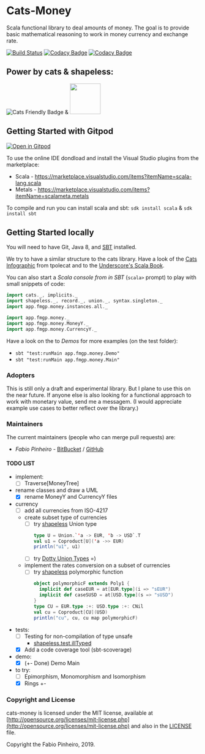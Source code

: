 # Cats-Money

Scala functional library to deal amounts of money.
The goal is to provide basic mathematical reasoning to work in money currency and exchange rate.

[![Build Status](https://travis-ci.com/FabioPinheiro/cats-money.svg?branch=master)](https://travis-ci.com/FabioPinheiro/cats-money)
[![Codacy Badge](https://api.codacy.com/project/badge/Grade/9e9fffffdf4e45a7b6c99bb4939a0ce3)](https://app.codacy.com/app/fabiomgpinheiro/cats-money?utm_source=github.com&utm_medium=referral&utm_content=FabioPinheiro/cats-money&utm_campaign=Badge_Grade_Dashboard)
[![Codacy Badge](https://api.codacy.com/project/badge/Coverage/05e27a1b2c8e4f0a88183150ce3e9416)](https://www.codacy.com/app/fabiomgpinheiro/cats-money?utm_source=github.com&amp;utm_medium=referral&amp;utm_content=FabioPinheiro/cats-money&amp;utm_campaign=Badge_Coverage)

## Power by cats & shapeless:

![Cats Friendly Badge][cats-badge]
&
<img src="https://pbs.twimg.com/media/Ci-p9mmXAAAlPyx.jpg:small" width="80">

## Getting Started with Gitpod

[![Open in Gitpod](https://gitpod.io/button/open-in-gitpod.svg)](https://gitpod.io/#https://github.com/FabioPinheiro/cats-money)

To use the online IDE dondload and install the Visual Studio plugins from the marketplace:
* Scala - https://marketplace.visualstudio.com/items?itemName=scala-lang.scala
* Metals - https://marketplace.visualstudio.com/items?itemName=scalameta.metals

To compile and run you can install scala and sbt: `sdk install scala` & `sdk install sbt`


## Getting Started locally
You will need to have Git, Java 8, and [SBT][sbt] installed.

We try to have a similar structure to the cats library.
Have a look of the [Cats Infographic][cats-infographic] from tpolecat
and to the [Underscore's Scala Book][underscore-scala-book].

You can also start a *Scala console from in SBT* (`scala>` prompt)
to play with small snippets of code:

```scala
import cats._, implicits._
import shapeless._, record._, union._, syntax.singleton._
import app.fmgp.money.instances.all._

import app.fmgp.money._
import app.fmgp.money.MoneyY._
import app.fmgp.money.CurrencyY._
```

Have a look on the to *Demos* for more examples (on the test folder):
* `sbt "test:runMain app.fmgp.money.Demo"`
* `sbt "test:runMain app.fmgp.money.Main"`

### Adopters
This is still only a draft and experimental library.
But I plane to use this on the near future.
If anyone else is also looking for a functional approach to work with monetary value, send me a messagem.
(I would appreciate example use cases to better reflect over the library.)

### Maintainers
The current maintainers (people who can merge pull requests) are:

* *Fabio Pinheiro* - [BitBucket](https://bitbucket.org/FabioPinheiro/) / [GitHub](https://github.com/FabioPinheiro)

#### TODO LIST
* implement:
  * [ ] Traverse\[MoneyTree\]
* rename classes and draw a UML
  * [X] rename MoneyY and CurrencyY files
* currency
  * [ ] add all currencies from ISO-4217
  * create subset type of currencies
    * [ ] try [shapeless][shapeless] Union type
      ```scala
      type U = Union.`'a -> EUR, 'b -> USD`.T
      val u1 = Coproduct[U]('a ->> EUR)
      println("u1", u1)
      ```
    * [ ] try [Dotty Union Types](https://dotty.epfl.ch/docs/reference/union-types.html) =)
  * implement the rates conversion on a subset of currencies
    * [ ] try [shapeless][shapeless] polymorphic function
      ```scala
      object polymorphicF extends Poly1 {
        implicit def caseEUR = at[EUR.type](i => "sEUR")
        implicit def caseSUSD = at[USD.type](s => "sUSD")
      }
      type CU = EUR.type :+: USD.type :+: CNil
      val cu = Coproduct[CU](USD)
      println("cu", cu, cu map polymorphicF)
      ```
* tests:
  * [ ] Testing for non-compilation of type unsafe
    * [shapeless.test.illTyped][shapeless]
  * [X] Add a code coverage tool (sbt-scoverage)
* demo:
  * [X] (+- Done) Demo Main
* to try:
  * [ ] Epimorphism, Monomorphism and Isomorphism
  * [X] Rings +-

### Copyright and License

cats-money is licensed under the MIT license, available at
[http://opensource.org/licenses/mit-license.php](http://opensource.org/licenses/mit-license.php)
and also in the [LICENSE](LICENSE) file.

Copyright the Fabio Pinheiro, 2019.

[cats-badge]: https://typelevel.org/cats/img/cats-badge-tiny.png
[cats-infographic]: https://github.com/tpolecat/cats-infographic
[underscore-scala-book]: https://underscore.io/books/advanced-scala
[sbt]: http://scala-sbt.org
[shapeless]: https://github.com/milessabin/shapeless
